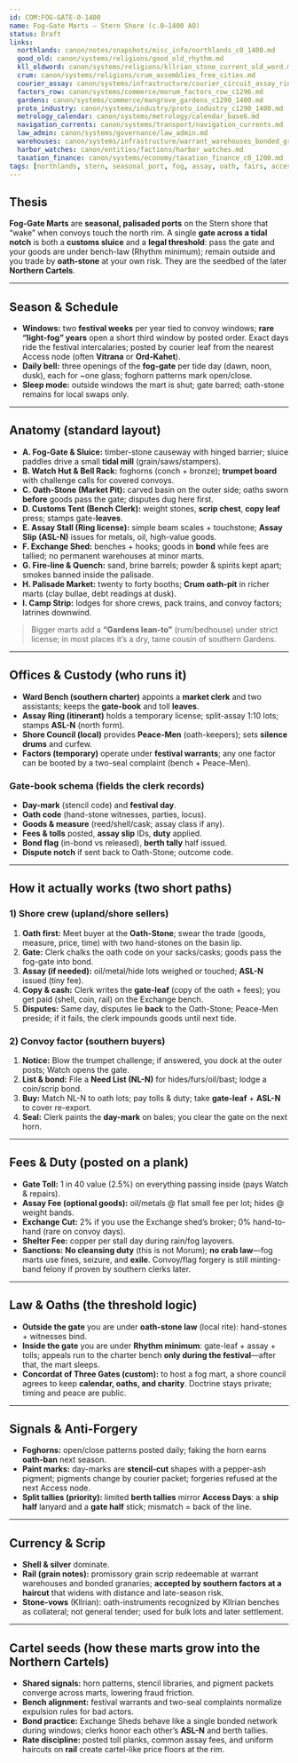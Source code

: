 ```yaml
---
id: COM:FOG-GATE-0-1400
name: Fog-Gate Marts — Stern Shore (c.0–1400 AO)
status: Draft
links:
  northlands: canon/notes/snapshots/misc_info/northlands_c0_1400.md
  good_old: canon/systems/religions/good_old_rhythm.md
  kll_oldword: canon/systems/religions/kllrian_stone_current_old_word.md
  crum: canon/systems/religions/crum_assemblies_free_cities.md
  courier_assay: canon/systems/infrastructure/courier_circuit_assay_ring_c700_1300.md
  factors_row: canon/systems/commerce/morum_factors_row_c1296.md
  gardens: canon/systems/commerce/mangrove_gardens_c1290_1400.md
  proto_industry: canon/systems/industry/proto_industry_c1290_1400.md
  metrology_calendar: canon/systems/metrology/calendar_base6.md
  navigation_currents: canon/systems/transport/navigation_currents.md
  law_admin: canon/systems/governance/law_admin.md
  warehouses: canon/systems/infrastructure/warrant_warehouses_bonded_granaries_c700_1300.md
  harbor_watches: canon/entities/factions/harbor_watches.md
  taxation_finance: canon/systems/economy/taxation_finance_c0_1200.md
tags: [northlands, stern, seasonal_port, fog, assay, oath, fairs, access_days, cartels]
---
```


## Thesis
**Fog-Gate Marts** are **seasonal, palisaded ports** on the Stern shore that “wake” when convoys touch the north rim. A single **gate across a tidal notch** is both a **customs sluice** and a **legal threshold**: pass the gate and your goods are under bench-law (Rhythm minimum); remain outside and you trade by **oath-stone** at your own risk. They are the seedbed of the later **Northern Cartels**.

---

## Season & Schedule
- **Windows:** two **festival weeks** per year tied to convoy windows; **rare “light-fog” years** open a short third window by posted order. Exact days ride the festival intercalaries; posted by courier leaf from the nearest Access node (often **Vitrana** or **Ord-Kahet**).
- **Daily bell:** three openings of the **fog-gate** per tide day (dawn, noon, dusk), each for ~one glass; foghorn patterns mark open/close.
- **Sleep mode:** outside windows the mart is shut; gate barred; oath-stone remains for local swaps only.

---

## Anatomy (standard layout)
- **A. Fog-Gate & Sluice:** timber-stone causeway with hinged barrier; sluice paddles drive a small **tidal mill** (grain/saws/stampers).
- **B. Watch Hut & Bell Rack:** foghorns (conch + bronze); **trumpet board** with challenge calls for covered convoys.
- **C. Oath-Stone (Market Pit):** carved basin on the outer side; oaths sworn **before** goods pass the gate; disputes dug here first.
- **D. Customs Tent (Bench Clerk):** weight stones, **scrip chest**, **copy leaf** press; stamps gate-**leaves**.
- **E. Assay Stall (Ring license):** simple beam scales + touchstone; **Assay Slip (ASL-N)** issues for metals, oil, high-value goods.
- **F. Exchange Shed:** benches + hooks; goods in **bond** while fees are tallied; no permanent warehouses at minor marts.
- **G. Fire-line & Quench:** sand, brine barrels; powder & spirits kept apart; smokes banned inside the palisade.
- **H. Palisade Market:** twenty to forty booths; **Crum oath-pit** in richer marts (clay bullae, debt readings at dusk).
- **I. Camp Strip:** lodges for shore crews, pack trains, and convoy factors; latrines downwind.

> Bigger marts add a **“Gardens lean-to”** (rum/bedhouse) under strict license; in most places it’s a dry, tame cousin of southern Gardens.

---

## Offices & Custody (who runs it)
- **Ward Bench (southern charter)** appoints a **market clerk** and two assistants; keeps the **gate-book** and toll **leaves**.
- **Assay Ring (itinerant)** holds a temporary license; split-assay 1:10 lots; stamps **ASL-N** (north form).
- **Shore Council (local)** provides **Peace-Men** (oath-keepers); sets **silence drums** and curfew.
- **Factors (temporary)** operate under **festival warrants**; any one factor can be booted by a two-seal complaint (bench + Peace-Men).

### Gate-book schema (fields the clerk records)
- **Day-mark** (stencil code) and **festival day**.
- **Oath code** (hand-stone witnesses, parties, locus).
- **Goods & measure** (reed/shell/cask; assay class if any).
- **Fees & tolls** posted, **assay slip** IDs, **duty** applied.
- **Bond flag** (in-bond vs released), **berth tally** half issued.
- **Dispute notch** if sent back to Oath-Stone; outcome code.

---

## How it actually works (two short paths)

### 1) Shore crew (upland/shore sellers)
1. **Oath first:** Meet buyer at the **Oath-Stone**; swear the trade (goods, measure, price, time) with two hand-stones on the basin lip.  
2. **Gate:** Clerk chalks the oath code on your sacks/casks; goods pass the fog-gate into bond.  
3. **Assay (if needed):** oil/metal/hide lots weighed or touched; **ASL-N** issued (tiny fee).  
4. **Copy & cash:** Clerk writes the **gate-leaf** (copy of the oath + fees); you get paid (shell, coin, rail) on the Exchange bench.  
5. **Disputes:** Same day, disputes lie **back** to the Oath-Stone; Peace-Men preside; if it fails, the clerk impounds goods until next tide.

### 2) Convoy factor (southern buyers)
1. **Notice:** Blow the trumpet challenge; if answered, you dock at the outer posts; Watch opens the gate.  
2. **List & bond:** File a **Need List (NL-N)** for hides/furs/oil/bast; lodge a coin/scrip bond.  
3. **Buy:** Match NL-N to oath lots; pay tolls & duty; take **gate-leaf** + **ASL-N** to cover re-export.  
4. **Seal:** Clerk paints the **day-mark** on bales; you clear the gate on the next horn.

---

## Fees & Duty (posted on a plank)
- **Gate Toll:** 1 in 40 value (2.5%) on everything passing inside (pays Watch & repairs).  
- **Assay Fee (optional goods):** oil/metals @ flat small fee per lot; hides @ weight bands.  
- **Exchange Cut:** 2% if you use the Exchange shed’s broker; 0% hand-to-hand (rare on convoy days).  
- **Shelter Fee:** copper per stall day during rain/fog layovers.
- **Sanctions:** **No cleansing duty** (this is not Morum); **no crab law**—fog marts use fines, seizure, and **exile**. Convoy/flag forgery is still minting-band felony if proven by southern clerks later.

---

## Law & Oaths (the threshold logic)
- **Outside the gate** you are under **oath-stone law** (local rite): hand-stones + witnesses bind.  
- **Inside the gate** you are under **Rhythm minimum**: gate-leaf + assay + tolls; appeals run to the charter bench **only during the festival**—after that, the mart sleeps.
- **Concordat of Three Gates (custom):** to host a fog mart, a shore council agrees to keep **calendar, oaths, and charity**. Doctrine stays private; timing and peace are public.

---

## Signals & Anti-Forgery
- **Foghorns:** open/close patterns posted daily; faking the horn earns **oath-ban** next season.  
- **Paint marks:** day-marks are **stencil-cut** shapes with a pepper-ash pigment; pigments change by courier packet; forgeries refused at the next Access node.
- **Split tallies (priority):** limited **berth tallies** mirror **Access Days**: a **ship half** lanyard and a **gate half** stick; mismatch = back of the line.

---

## Currency & Scrip
- **Shell & silver** dominate.  
- **Rail (grain notes):** promissory grain scrip redeemable at warrant warehouses and bonded granaries; **accepted by southern factors at a haircut** that widens with distance and late-season risk.  
- **Stone-vows** (Kllrian): oath-instruments recognized by Kllrian benches as collateral; not general tender; used for bulk lots and later settlement.

---

## Cartel seeds (how these marts grow into the Northern Cartels)
- **Shared signals:** horn patterns, stencil libraries, and pigment packets converge across marts, lowering fraud friction.  
- **Bench alignment:** festival warrants and two-seal complaints normalize expulsion rules for bad actors.  
- **Bond practice:** Exchange Sheds behave like a single bonded network during windows; clerks honor each other’s **ASL-N** and berth tallies.  
- **Rate discipline:** posted toll planks, common assay fees, and uniform haircuts on **rail** create cartel-like price floors at the rim.
